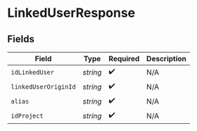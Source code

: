 # LinkedUserResponse


## Fields

| Field                | Type                 | Required             | Description          |
| -------------------- | -------------------- | -------------------- | -------------------- |
| `idLinkedUser`       | *string*             | :heavy_check_mark:   | N/A                  |
| `linkedUserOriginId` | *string*             | :heavy_check_mark:   | N/A                  |
| `alias`              | *string*             | :heavy_check_mark:   | N/A                  |
| `idProject`          | *string*             | :heavy_check_mark:   | N/A                  |